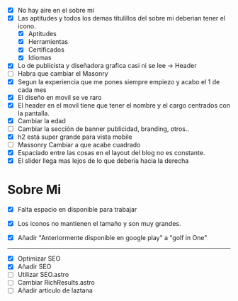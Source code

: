- [x] No hay aire en el sobre mi
- [x] Las aptitudes y todos los demas titulillos del sobre mi deberian tener el icono.
    - [x] Aptitudes
    - [x] Herramientas
    - [x] Certificados
    - [x] Idiomas
- [x] Lo de publicista y diseñadora grafica casi ni se lee -> Header
- [ ] Habra que cambiar el Masonry
- [x] Segun la experiencia que me pones siempre empiezo y acabo el 1 de cada mes
- [x] El diseño en movil se ve raro
- [x] El header en el movil tiene que tener el nombre y el cargo centrados con la pantalla.
- [x] Cambiar la edad
- [ ] Cambiar la sección de banner publicidad, branding, otros..
- [x] h2 está super grande para vista mobile 
- [ ] Massonry Cambiar a que acabe cuadrado
- [x] Espaciado entre las cosas en el layout del blog no es constante.
- [x] El slider llega mas lejos de lo que debería hacia la derecha
# Sobre Mi
- [x] Falta espacio en disponible para trabajar
- [x] Los iconos no mantienen el tamaño y son muy grandes.
- [x] Añadir "Anteriormente disponible en google play" a "golf in One"


---


-[x] Optimizar SEO
-[x] Añadir SEO
-[ ] Utilizar SEO.astro
-[ ] Cambiar RichResults.astro
-[ ] Añadir articulo de laztana